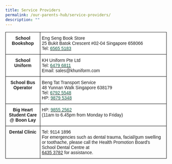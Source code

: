 ```yaml
---
title: Service Providers
permalink: /our-parents-hub/service-providers/
description: ""
---
```

<style type="text/css">
.tg  {border-collapse:collapse;border-spacing:0;}
.tg td{border-color:black;border-style:solid;border-width:1px;font-family:Arial, sans-serif;font-size:14px;
  overflow:hidden;padding:10px 5px;word-break:normal;}
.tg th{border-color:black;border-style:solid;border-width:1px;font-family:Arial, sans-serif;font-size:14px;
  font-weight:normal;overflow:hidden;padding:10px 5px;word-break:normal;}
.tg .tg-9hzb{background-color:#FFF;font-weight:bold;text-align:center;vertical-align:top}
.tg .tg-ktyi{background-color:#FFF;text-align:left;vertical-align:top}
.tg .tg-amwm{font-weight:bold;text-align:center;vertical-align:top}
.tg .tg-0lax{text-align:left;vertical-align:top}
</style>
<table class="tg">
<thead>
  <tr>
    <th class="tg-9hzb">School Bookshop</th>
    <th class="tg-ktyi">Eng Seng Book Store<br>25 Bukit Batok Crescent #02-04 Singapore 658066<br>Tel: <a href="tel:65655183"><span style="text-decoration:none;color:#155A43">6565 5183</span></a></th>
  </tr>
</thead>
<tbody>
  <tr>
    <td class="tg-9hzb"> School Uniform</td>
    <td class="tg-ktyi">KH Uniform Pte Ltd<br>Tel: <a href="tel:64796811" target="_blank" rel="noopener noreferrer"><span style="text-decoration:none;color:#155A43">6479 6811</span></a><br>Email: sales@khuniform.com</td>
  </tr>
  <tr>
    <td class="tg-9hzb"> School Bus Operator</td>
    <td class="tg-ktyi">Beng Tat Transport Service<br>48 Yunnan Walk Singapore 638179<br>Tel: <a href="tel:6792 5548" target="_blank" rel="noopener noreferrer"><span style="text-decoration:none;color:#155A43">6792 5548</span></a><br>HP: <a href="tel:98795348" target="_blank" rel="noopener noreferrer"><span style="text-decoration:none;color:#155A43">9879 5348</span></a> </td>
  </tr>
  <tr>
    <td class="tg-9hzb"> Big Heart Student Care<br>@ Boon Lay</td>
    <td class="tg-ktyi">HP: <a href="tel:9855 2562"><span style="text-decoration:none;color:#155A43">9855 2562</span></a><br>(11am to 6.45pm from Monday to Friday)</td>
  </tr>
  <tr>
    <td class="tg-amwm" rowspan="2">Dental Clinic</td>
    <td class="tg-0lax" rowspan="2">Tel: 9114 1896<br><span style="font-weight:400;font-style:normal">For emergencies such as dental trauma, facial/gum swelling or toothache, please call the Health Promotion Board's School Dental Centre at </span><br><a href="tel:6435 3782" target="_blank" rel="noopener noreferrer"><span style="font-weight:400;font-style:normal;text-decoration:none">6435 3782</span></a> for assistance.<br></td>
  </tr>
  <tr>
  </tr>
</tbody>
</table>